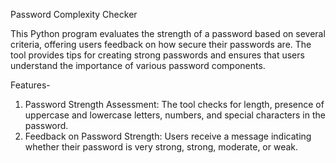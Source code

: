 Password Complexity Checker

This Python program evaluates the strength of a password based on several criteria, offering users feedback on how secure their passwords are. The tool provides tips for creating strong passwords and ensures that users understand the importance of various password components.

Features-
1. Password Strength Assessment: The tool checks for length, presence of uppercase and lowercase letters, numbers, and special characters in the password.
2. Feedback on Password Strength: Users receive a message indicating whether their password is very strong, strong, moderate, or weak.


